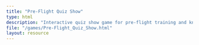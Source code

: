 ```yaml
---
title: "Pre‑Flight Quiz Show"
type: html
description: "Interactive quiz show game for pre‑flight training and knowledge checks."
file: "/games/Pre-Flight_Quiz_Show.html"
layout: resource
---
```

